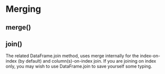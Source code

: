 # Merging
## merge()
## join()
The related DataFrame.join method, uses merge internally for the index-on-index (by default) and column(s)-on-index join. If you are joining on index only, you may wish to use DataFrame.join to save yourself some typing.